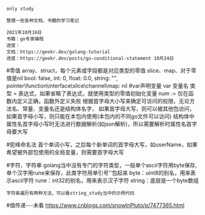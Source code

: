     only study
    
    整理一些各种文档、书籍的学习笔记
    
    2021年10月16日
    书籍：go专家编程
    进度：
    文档：https://geekr.dev/golang-tutorial
    进度：https://geekr.dev/posts/go-conditional-statement 10月24日

#零值
    array、struct，每个元素或字段都是对应类型的零值
    slice、map、对于零值是nil
    bool: false, int: 0, float: 0.0, string: "", pointer\function\interface\slice\channel\map: nil
#var声明变量
    var 变量名 类型 = 表达式，如果省略了表达式，就使用类型的零值初始化变量
    num := 仅在函数内定义正确，函数外定义失败
    根据首字母大小写来确定可访问的权限，无论方法名、常量、变量名还是结构体名字，
    如果首字母大写，则可以被其他包访问，如果首字母小写，则只能在本包内使用(本包内的不同go文件可以访问)
    结构体中属性名首字母小写时无法进行数据解析(如json解析)，所以需要解析时属性名首字母要大写
    
#驼峰命名法
    首个单词小写，之后每个新单词的首字母大写，如userName，如果希望被外部包使用的全局变量，则需要首字母大写
    
#字符、字符串
    golang当中没有专门的字符类型，一般单个ascii字符用byte保存,单个汉字用rune来保存，此类字符用单引号''包起来
    byte：uint8的别名，用来表示ascii字符
    rune：int32的别名，用来表示汉子字符
    string：底层是一个byte数组
    
    字符串遍历有两种方法，可以看string_study当中的示例代码
    
#值传递---未看
    https://www.cnblogs.com/snowInPluto/p/7477365.html 

